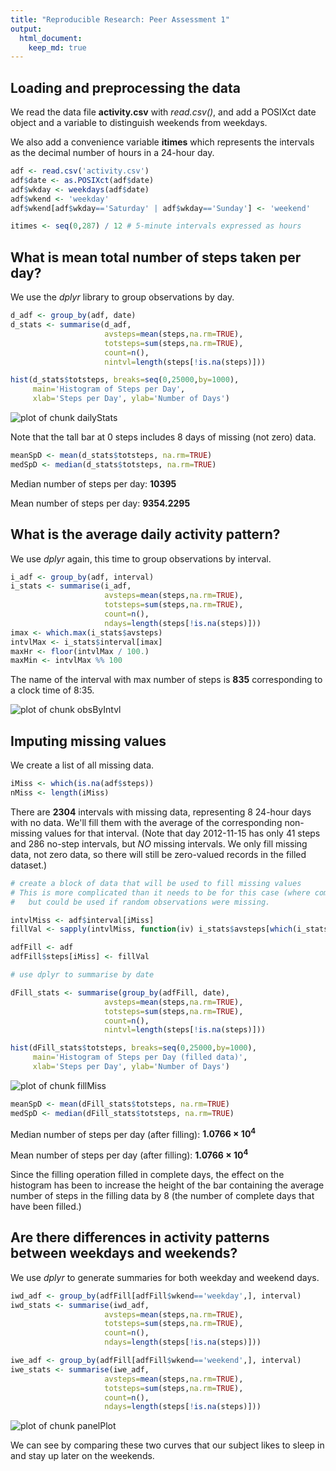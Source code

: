 ```yaml
---
title: "Reproducible Research: Peer Assessment 1"
output: 
  html_document:
    keep_md: true
---
```




## Loading and preprocessing the data

We read the data file **activity.csv** with *read.csv()*, and add a POSIXct date object and a
variable to distinguish weekends from weekdays.

We also add a convenience variable **itimes** which represents the intervals as the decimal number
of hours in a 24-hour day.


```r
adf <- read.csv('activity.csv')
adf$date <- as.POSIXct(adf$date)
adf$wkday <- weekdays(adf$date)
adf$wkend <- 'weekday'
adf$wkend[adf$wkday=='Saturday' | adf$wkday=='Sunday'] <- 'weekend'

itimes <- seq(0,287) / 12 # 5-minute intervals expressed as hours
```


## What is mean total number of steps taken per day?

We use the *dplyr* library to group observations by day.


```r
d_adf <- group_by(adf, date)
d_stats <- summarise(d_adf, 
                     avsteps=mean(steps,na.rm=TRUE),
                     totsteps=sum(steps,na.rm=TRUE),
                     count=n(),
                     nintvl=length(steps[!is.na(steps)]))

hist(d_stats$totsteps, breaks=seq(0,25000,by=1000),
     main='Histogram of Steps per Day',
     xlab='Steps per Day', ylab='Number of Days')
```

![plot of chunk dailyStats](figure/dailyStats.png) 

Note that the tall bar at 0 steps includes 8 days of missing (not zero) data.


```r
meanSpD <- mean(d_stats$totsteps, na.rm=TRUE)
medSpD <- median(d_stats$totsteps, na.rm=TRUE)
```

Median number of steps per day: **10395**

Mean number of steps per day: **9354.2295**

## What is the average daily activity pattern?

We use *dplyr* again, this time to group observations by interval.


```r
i_adf <- group_by(adf, interval)
i_stats <- summarise(i_adf, 
                     avsteps=mean(steps,na.rm=TRUE),
                     totsteps=sum(steps,na.rm=TRUE),
                     count=n(),
                     ndays=length(steps[!is.na(steps)]))
imax <- which.max(i_stats$avsteps)
intvlMax <- i_stats$interval[imax]
maxHr <- floor(intvlMax / 100.)
maxMin <- intvlMax %% 100
```

The name of the interval with max number of steps is **835** corresponding to a 
clock time of 8:35.

![plot of chunk obsByIntvl](figure/obsByIntvl.png) 

## Imputing missing values

We create a list of all missing data.


```r
iMiss <- which(is.na(adf$steps))
nMiss <- length(iMiss)
```

There are **2304** intervals with missing data, representing 8 24-hour days with no data.
We'll fill them with the average of the corresponding
non-missing values for that interval. (Note that day 2012-11-15 has only 41 steps and 
286 no-step intervals, but *NO* missing intervals. We only fill missing data, not zero data, so
there will still be zero-valued records in the filled dataset.)


```r
# create a block of data that will be used to fill missing values
# This is more complicated than it needs to be for this case (where complete days are missing)
#   but could be used if random observations were missing.

intvlMiss <- adf$interval[iMiss]
fillVal <- sapply(intvlMiss, function(iv) i_stats$avsteps[which(i_stats$interval==iv)])

adfFill <- adf
adfFill$steps[iMiss] <- fillVal

# use dplyr to summarise by date

dFill_stats <- summarise(group_by(adfFill, date), 
                     avsteps=mean(steps,na.rm=TRUE),
                     totsteps=sum(steps,na.rm=TRUE),
                     count=n(),
                     nintvl=length(steps[!is.na(steps)]))

hist(dFill_stats$totsteps, breaks=seq(0,25000,by=1000),
     main='Histogram of Steps per Day (filled data)',
     xlab='Steps per Day', ylab='Number of Days')
```

![plot of chunk fillMiss](figure/fillMiss.png) 

```r
meanSpD <- mean(dFill_stats$totsteps, na.rm=TRUE)
medSpD <- median(dFill_stats$totsteps, na.rm=TRUE)
```

Median number of steps per day (after filling): **1.0766 &times; 10<sup>4</sup>**

Mean number of steps per day (after filling): **1.0766 &times; 10<sup>4</sup>**

Since the filling operation filled in complete days, the effect on the histogram has been to 
increase the height of the bar containing the average number of steps in the filling data
by 8 (the number of complete days that have been filled.)

## Are there differences in activity patterns between weekdays and weekends?

We use *dplyr* to generate summaries for both weekday and weekend days.


```r
iwd_adf <- group_by(adfFill[adfFill$wkend=='weekday',], interval)
iwd_stats <- summarise(iwd_adf, 
                     avsteps=mean(steps,na.rm=TRUE),
                     totsteps=sum(steps,na.rm=TRUE),
                     count=n(),
                     ndays=length(steps[!is.na(steps)]))

iwe_adf <- group_by(adfFill[adfFill$wkend=='weekend',], interval)
iwe_stats <- summarise(iwe_adf, 
                     avsteps=mean(steps,na.rm=TRUE),
                     totsteps=sum(steps,na.rm=TRUE),
                     count=n(),
                     ndays=length(steps[!is.na(steps)]))
```



![plot of chunk panelPlot](figure/panelPlot.png) 

We can see by comparing these two curves that our subject likes to sleep in 
and stay up later on the weekends.
